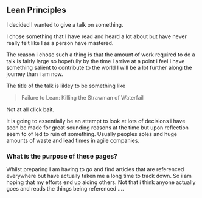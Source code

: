 ## Lean Principles

I decided I wanted to give a talk on something.

I chose something that I have read and heard a lot about but have never really felt like I as a person have mastered.

The reason i chose such a thing is that the amount of work required to do a talk is fairly large so hopefully by the time I arrive at a point i feel i have something salient to contribute to the world I will be a lot further along the journey than i am now.

The title of the talk is likley to be something like
> Failure to Lean: Killing the Strawman of Waterfail

Not at all click bait.

It is going to essentially be an attempt to look at lots of decisions i have seen be made for great sounding reasons at the time but upon reflection seem to of led to ruin of something. Usually peoples soles and huge amounts of waste and lead times in agile companies.


### What is the purpose of these pages?

Whilst preparing I am having to go and find articles that are referenced everywhere but have actually taken me a long time to track down. So i am hoping that my efforts end up aiding others. Not that i think anyone actually goes and reads the things being referenced ....
